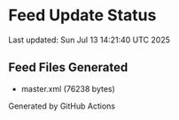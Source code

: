 # Feed Update Status
Last updated: Sun Jul 13 14:21:40 UTC 2025

## Feed Files Generated
- master.xml (76238 bytes)

Generated by GitHub Actions
